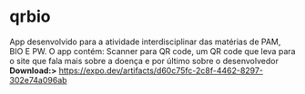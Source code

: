 # qrbio
App desenvolvido para a atividade interdisciplinar das matérias de PAM, BIO E PW. O app contém: Scanner para QR code, um QR code que leva para o site que fala mais sobre a doença e por último sobre o desenvolvedor 
<b>Download:></b> https://expo.dev/artifacts/d60c75fc-2c8f-4462-8297-302e74a096ab
